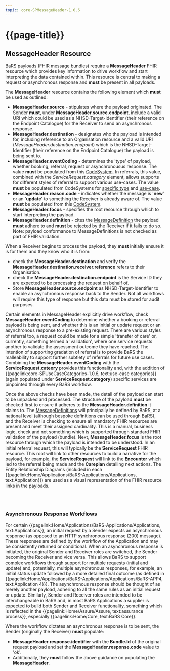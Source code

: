 ```yaml
---
topic: core-SPMessageHeader-1.0.6
---
```


# {{page-title}}

## MessageHeader Resource
BaRS payloads (FHIR message bundles) require a **MessageHeader** FHIR resource which provides key information to drive workflow and start interpreting the data contained within. This resource is central to making a request or asynchronous response and **must** be present in all payloads. 

The **MessageHeader** resource contains the following element which **must** be used as outlined: 
* **MessageHeader.source** -  stipulates where the payload originated. The Sender **must**, under **MessageHeader.source.endpoint**, include a valid URI which could be used as a NHSD-Target-Identifier (their reference on the Endpoint Catalogue) for the Receiver to send an asynchronous response.
* **MessageHeader.destination** - designates who the payload is intended for, including reference to an Organisation resource and a valid URI (*MessageHeader.destination.endpoint*) which is the NHSD-Target-Identifier (their reference on the Endpoint Catalogue) the payload is being sent to.
* **MessageHeader.eventCoding** - determines the 'type' of payload, whether booking, referral, request or asynchronousus response. The value **must** be populated from this [CodeSystem](https://simplifier.net/NHSBookingandReferrals/message-events-bars). In referrals, this value, combined with the *ServiceRequest.category* element, allows supports for different styles of referral to support various use-cases. The value **must** be populated from CodeSystems for [specific type](https://simplifier.net/NHSDigital/message-category-servicerequest) and [use-case](https://simplifier.net/nhsbookingandreferrals/usecases-categories-bars).
* **MessageHeader.reason.code** - indicates whether the message is '**new**' or an '**update**' to something the Receiver is already aware of. The value **must** be populated from this [CodeSystem](https://simplifier.net/NHSBookingandReferrals/message-reason-bars).
* **MessageHeader.focus** -  specifies the root resource through which to start interpreting the payload.
* **MessageHeader.definition** - cites the [MessageDefinition](https://simplifier.net/nhsbookingandreferrals/~resources?category=Example&exampletype=MessageDefinition&sortBy=DisplayName) the payload **must** adhere to and **must** be rejected by the Receiver if it fails to do so. Note: payload conformance to MessageDefinitions is not checked as part of FHIR validation.

When a Receiver begins to process the payload, they **must** initially ensure it is for them and they know who it is from:
* check the **MessageHeader.destination** and verify the **MessageHeader.destination.receiver.reference** refers to their Organisation. 
* check the **MessageHeader.destination.endpoint** is the Service ID they are expected to be processing the request on behalf of. 
* Store **MessageHeader.source.endpoint** as NHSD-Target-Identifier to enable an asynchronous response back to the Sender. Not all workflows will require this type of response but this data must be stored for audit purposes.

Certain elements in MessageHeader explicitly drive workflow, check **MessageHeader.eventCoding** to determine whether a booking or referral payload is being sent, and whether this is an initial or update request or an asynchronous response to a pre-existing request. There are various styles of referral too, a request could be made for a simple 'transfer of care' or, currently, something termed a 'validation', where one service requests another to validate the assessment outcome they have reached. The intention of supporting gradation of referral is to provide BaRS the malleability to support further subtlety of referrals for future use cases. Combining the **MessageHeader.eventCoding** with the **ServiceRequest.cateory** provides this functionality and, with the addition of {{pagelink:core-SPUseCaseCategories-1.0.6, text:use-case categories}} (again populated under **ServiceRequest.category**) specific services are pinpointed through every BaRS workflow. 

Once the above checks have been made, the detail of the payload can start to be unpacked and processed. The structure of the payload **must** be checked first to ensure it adheres to the **MessageHeader.definition** it claims to. The  [MessageDefinitions](https://simplifier.net/nhsbookingandreferrals/~resources?category=Example&exampletype=MessageDefinition&sortBy=DisplayName) will principally be defined by BaRS, at a national level (although bespoke definitions can be used through BaRS), and the Receiver is checking to ensure all mandatory FHIR resources are present and meet their assigned cardinality. This is a manual, business logic, check and not something which is supported through standard FHIR validation of the payload (bundle). 
Next, **MessageHeader.focus** is the root resource through which the payload is intended to be understood. In an initial referral request, this will typically be the **ServiceRequest** FHIR resource. This root will link to other resources to build a narrative for the payload, for example, the **ServiceRequest** will link to the **Encounter** which led to the referral being made and the **Careplan** detailing next actions. The Entity Relationship Diagrams (included in each {{pagelink:Home/Applications/BaRS-Applications/Applications, text:Application}}) are used as a visual representation of the FHIR resource links in the payloads.

<br>
<br>


### Asynchronous Response Workflows

For certain {{pagelink:Home/Applications/BaRS-Applications/Applications, text:Applications}}, an initial request by a Sender expects an asynchronous response (as opposed to an HTTP synchronous response (200) message). These responses are defined by the workflow of the Application and may be consistently returned or conditional. When an asynchronous response is initiated, the original Sender and Receiver roles are switched, the Sender becoming the Receiver and vice versa. This allows BaRS to support complex workflows through support for multiple requests (initial and update) and, potentially, multiple asynchronous responses, for example, an initial status update followed by a more detailed final outcome (as defined in {{pagelink:Home/Applications/BaRS-Applications/Applications/BaRS-APP4, text:Application 4}}). 
The asynchronous response should be thought of as merely another payload, adhering to all the same rules as an initial request or update. Similarly, Sender and Receiver roles are intended to be interchangeable in BaRS and, in most BaRS Applications a supplier is expected to build both Sender and Receiver functionality, something which is reflected in the {{pagelink:Home/Assure/Assure, text:assurance process}}, especially {{pagelink:Home/Core, text:BaRS Core}}.

Where the workflow dictates an asynchronous response is to be sent, the Sender (originally the Receiver) **must** populate: 
* **MessageHeader.response.identifier** with the **Bundle.Id** of the original request payload and set the **MessageHeader.response.code** value to 'ok'.
* Additionally, they **must** follow the above guidance on populating the **MessageHeader**. 








